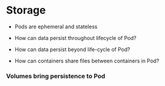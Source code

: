 # Storage

* Pods are ephemeral and stateless

* How can data persist throughout lifecycle of Pod?
* How can data persist beyond life-cycle of Pod?
* How can containers share files between containers in Pod?

### Volumes bring persistence to Pod

